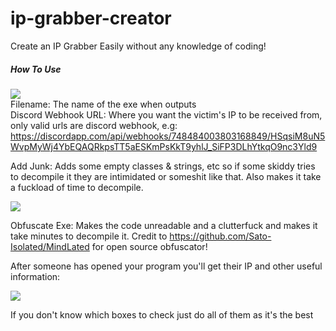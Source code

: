 # ip-grabber-creator
Create an IP Grabber Easily without any knowledge of coding!

<h5> How To Use </h5>

![](https://i.imgur.com/ZpkzSOu.png) <br>
Filename: The name of the exe when outputs <br>
Discord Webhook URL: Where you want the victim's IP to be received from, only valid urls are discord webhook, e.g: https://discordapp.com/api/webhooks/748484003803168849/HSqsiM8uN5WvpMyWj4YbEQAQRkpsTT5aESKmPsKkT9yhlJ_SiFP3DLhYtkqO9nc3Yld9

Add Junk: Adds some empty classes & strings, etc so if some skiddy tries to decompile it they are intimidated or someshit like that. Also makes it take a fuckload of time to decompile. <br>

![](https://i.imgur.com/qEZfQJn.png)


Obfuscate Exe: Makes the code unreadable and a clutterfuck and makes it take minutes to decompile it.
Credit to https://github.com/Sato-Isolated/MindLated for open source obfuscator!


After someone has opened your program you'll get their IP and other useful information:

![](https://i.imgur.com/wNmZzSl.png)



If you don't know which boxes to check just do all of them as it's the best

